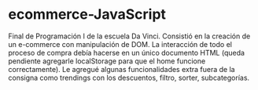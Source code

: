 # ecommerce-JavaScript
Final de Programación I de la escuela Da Vinci. Consistió en la creación de un e-commerce con manipulación de DOM. La interacción de todo el proceso de compra debía hacerse en un único documento HTML (queda pendiente agregarle localStorage para que el home funcione correctamente). Le agregué algunas funcionalidades extra fuera de la consigna como trendings con los descuentos, filtro, sorter, subcategorías.
